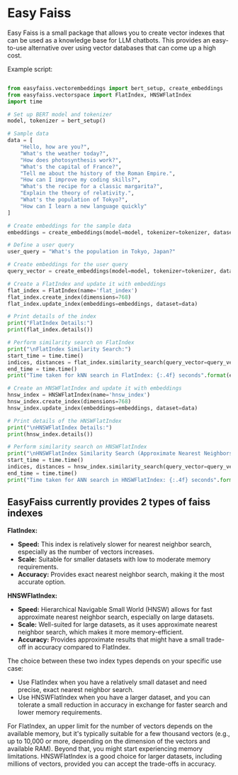 # Easy Faiss

Easy Faiss is a small package that allows you to create vector indexes that can be used as a knowledge base for LLM chatbots. This provides an easy-to-use alternative over using vector databases that can come up a high cost.

Example script:

```python

from easyfaiss.vectorembeddings import bert_setup, create_embeddings
from easyfaiss.vectorspace import FlatIndex, HNSWFlatIndex
import time

# Set up BERT model and tokenizer
model, tokenizer = bert_setup()

# Sample data
data = [
    "Hello, how are you?",
    "What's the weather today?",
    "How does photosynthesis work?",
    "What's the capital of France?",
    "Tell me about the history of the Roman Empire.",
    "How can I improve my coding skills?",
    "What's the recipe for a classic margarita?",
    "Explain the theory of relativity.",
    "What's the population of Tokyo?",
    "How can I learn a new language quickly"
]

# Create embeddings for the sample data
embeddings = create_embeddings(model=model, tokenizer=tokenizer, dataset=data)

# Define a user query
user_query = "What's the population in Tokyo, Japan?"

# Create embeddings for the user query
query_vector = create_embeddings(model=model, tokenizer=tokenizer, dataset=[user_query])

# Create a FlatIndex and update it with embeddings
flat_index = FlatIndex(name='flat_index')
flat_index.create_index(dimensions=768)
flat_index.update_index(embeddings=embeddings, dataset=data)

# Print details of the index
print("FlatIndex Details:")
print(flat_index.details())

# Perform similarity search on FlatIndex
print("\nFlatIndex Similarity Search:")
start_time = time.time()
indices, distances = flat_index.similarity_search(query_vector=query_vector, k=3)
end_time = time.time()
print("Time taken for kNN search in FlatIndex: {:.4f} seconds".format(end_time - start_time))

# Create an HNSWFlatIndex and update it with embeddings
hnsw_index = HNSWFlatIndex(name='hnsw_index')
hnsw_index.create_index(dimensions=768)
hnsw_index.update_index(embeddings=embeddings, dataset=data)

# Print details of the HNSWFlatIndex
print("\nHNSWFlatIndex Details:")
print(hnsw_index.details())

# Perform similarity search on HNSWFlatIndex
print("\nHNSWFlatIndex Similarity Search (Approximate Nearest Neighbors - ANN):")
start_time = time.time()
indices, distances = hnsw_index.similarity_search(query_vector=query_vector, k=3)
end_time = time.time()
print("Time taken for ANN search in HNSWFlatIndex: {:.4f} seconds".format(end_time - start_time))

```

## EasyFaiss currently provides 2 types of faiss indexes

**FlatIndex:**

- **Speed:** This index is relatively slower for nearest neighbor search, especially as the number of vectors increases.
- **Scale:** Suitable for smaller datasets with low to moderate memory requirements.
- **Accuracy:** Provides exact nearest neighbor search, making it the most accurate option.

**HNSWFlatIndex:**

- **Speed:** Hierarchical Navigable Small World (HNSW) allows for fast approximate nearest neighbor search, especially on large datasets.
- **Scale:** Well-suited for large datasets, as it uses approximate nearest neighbor search, which makes it more memory-efficient.
- **Accuracy:** Provides approximate results that might have a small trade-off in accuracy compared to FlatIndex.

The choice between these two index types depends on your specific use case:

- Use FlatIndex when you have a relatively small dataset and need precise, exact nearest neighbor search.
- Use HNSWFlatIndex when you have a larger dataset, and you can tolerate a small reduction in accuracy in exchange for faster search and lower memory requirements.

For FlatIndex, an upper limit for the number of vectors depends on the available memory, but it's typically suitable for a few thousand vectors (e.g., up to 10,000 or more, depending on the dimension of the vectors and available RAM). Beyond that, you might start experiencing memory limitations. HNSWFlatIndex is a good choice for larger datasets, including millions of vectors, provided you can accept the trade-offs in accuracy.